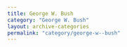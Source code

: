 ```yaml
---
title: George W. Bush
category: "George W. Bush"
layout: archive-categories
permalink: "category/george-w--bush"
---
```

